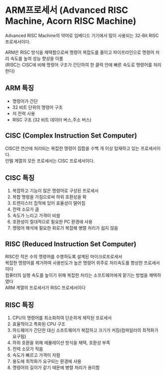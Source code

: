 # ARM프로세서 (Advanced RISC Machine, Acorn RISC Machine)
Advanced RISC Machine의 약어로 임베디드 기기에서 많이 사용되는 32-Bit RISC프로세서이다.

ARM은 RISC 방식을 채택함으로써 명령어 복잡도를 줄이고 파이프라인으로 명령어 처리 속도를 높여 성능 향상을 이룸  
(RISC는 CISC에 비해 명령어 구조가 간단하여 한 클럭 안에 빠른 속도로 명령어를 처리한다)

## ARM 특징
- 명령어가 간단
- 32 비트 단위의 명령어 구조
- 저 전력 사용
- RISC 구조 (32 비트 데이터 버스,주소 버스)

## CISC (Complex Instruction Set Computer)
CISC란 연산에 처리되는 복잡한 명령어 집합을 수백 개 이상 탑재하고 있는 프로세서이다.  
인텔 계열의 모든 프로세서는 CISC 프로세서이다.

## CISC 특징
1. 복잡하고 기능이 많은 명령어로 구성된 프로세서
2. 복합 명령을 가짐으로써 하위 호환성을 확
3. 트랜지스터 집적에 있어 효율성이 떨어짐
4. 전력 소모가 큼
5. 속도가 느리고 가격이 비쌈
6. 호환성이 절대적으로 필요한 PC 환경에 사용
7. 명령어 해석에 필요한 회로가 복잡해 병렬 처리가 쉽지 않음

## RISC (Reduced Instruction Set Computer)
RISC란 적은 수의 명령어를 수행하도록 설계된 마이크로프로세서  
복잡한 명령어를 제거하여 사용빈도가 높은 명령어 위주로 처리속도를 향상한 프로세서이다  
컴퓨터의 실행 속도를 높이기 위해 복잡한 처리는 소프트웨어에게 맡기는 방법을 채택하였다  
ARM 계열의 프로세서가 RISC 프로세서이다  

## RISC 특징
1. CPU의 명령어를 최소화하여 단순하게 제작된 프로세서
2. 효율적이고 특화된 CPU 구조
3. 하드웨어가 간단한 대신 소프트웨어가 복잡하고 크기가 커짐(컴파일러의 최적화가 요구됨)
4. 하위 호환을 위해 에뮬레이션 방식을 채택, 호환성 부족
5. 전력 소모가 적음
6. 속도가 빠르고 가격이 저렴
7. 용도에 최적화가 요구되는 환경에 사용
8. 명령어의 길이가 같기 때문에 병렬 처리가 용이함

